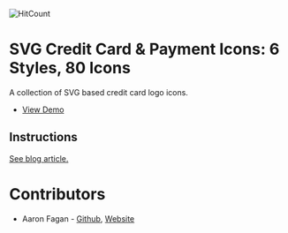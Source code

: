 ![HitCount](http://hits.dwyl.io/aaronfagan/svg-credit-card-payment-icons.svg)
# SVG Credit Card & Payment Icons: 6 Styles, 80 Icons
A collection of SVG based credit card logo icons.
- [View Demo](https://cdn.aaronfagan.ca/demo/graphics/svg-credit-card-payment-icons/)

## Instructions
[See blog article.](https://www.aaronfagan.ca/blog/2017/svg-credit-card-payment-icons-6-styles-80-icons/)

# Contributors
* Aaron Fagan - [Github](https://github.com/aaronfagan), [Website](https://www.aaronfagan.ca/)
